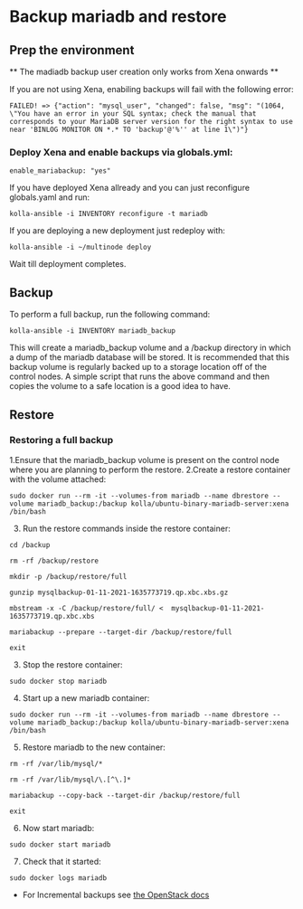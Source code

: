 # Backup mariadb and restore

## Prep the environment

** The madiadb backup user creation only works from Xena onwards **

If you are not using Xena, enabiling backups will fail with the following error:

`FAILED! => {"action": "mysql_user", "changed": false, "msg": "(1064, \"You have an error in your SQL syntax; check the manual that corresponds to your MariaDB server version for the right syntax to use near 'BINLOG MONITOR ON *.* TO 'backup'@'%'' at line 1\")"}`

### Deploy Xena and enable backups via globals.yml:

`enable_mariabackup: "yes"`

If you have deployed Xena allready and you can just reconfigure globals.yaml and run:

`kolla-ansible -i INVENTORY reconfigure -t mariadb`

If you are deploying a new deployment just redeploy with:

`kolla-ansible -i ~/multinode deploy`

Wait till deployment completes.

## Backup

To perform a full backup, run the following command:

`kolla-ansible -i INVENTORY mariadb_backup`

This will create a mariadb_backup volume and a /backup directory in which a dump of the mariadb database will be stored. It is recommended that this backup volume is regularly backed up to a storage location off of the control nodes. A simple script that runs the above command and then copies the volume to a safe location is a good idea to have.

## Restore

### Restoring a full backup

1.Ensure that the mariadb_backup volume is present on the control node where you are planning to perform the restore. 
2.Create a restore container with the volume attached:

`sudo docker run --rm -it --volumes-from mariadb --name dbrestore --volume mariadb_backup:/backup kolla/ubuntu-binary-mariadb-server:xena /bin/bash`

3. Run the restore commands inside the restore container:

`cd /backup`

`rm -rf /backup/restore`

`mkdir -p /backup/restore/full`

`gunzip mysqlbackup-01-11-2021-1635773719.qp.xbc.xbs.gz`

`mbstream -x -C /backup/restore/full/ <  mysqlbackup-01-11-2021-1635773719.qp.xbc.xbs`

`mariabackup --prepare --target-dir /backup/restore/full`

`exit`

3. Stop the restore container:

`sudo docker stop mariadb`

4. Start up a new mariadb container:

`sudo docker run --rm -it --volumes-from mariadb --name dbrestore --volume mariadb_backup:/backup kolla/ubuntu-binary-mariadb-server:xena /bin/bash`

5. Restore mariadb to the new container:

`rm -rf /var/lib/mysql/*`

`rm -rf /var/lib/mysql/\.[^\.]*`

`mariabackup --copy-back --target-dir /backup/restore/full`

`exit`

6. Now start mariadb:

`sudo docker start mariadb`

7. Check that it started:

`sudo docker logs mariadb`

* For Incremental backups see [the OpenStack docs](https://docs.openstack.org/kolla-ansible/latest/admin/mariadb-backup-and-restore.html)
